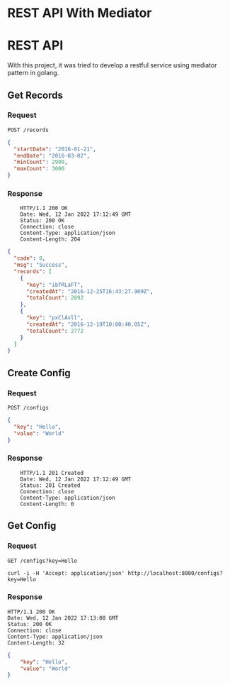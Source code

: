 # REST API With Mediator

# REST API

With this project, it was tried to develop a restful service using mediator pattern in golang.

## Get Records

### Request

`POST /records`

```json
{
  "startDate": "2016-01-21",
  "endDate": "2016-03-02",
  "minCount": 2900,
  "maxCount": 3000
}
```

### Response

```
    HTTP/1.1 200 OK
    Date: Wed, 12 Jan 2022 17:12:49 GMT
    Status: 200 OK
    Connection: close
    Content-Type: application/json
    Content-Length: 204
```

```json
{
  "code": 0,
  "msg": "Success",
  "records": [
    {
      "key": "ibfRLaFT",
      "createdAt": "2016-12-25T16:43:27.909Z",
      "totalCount": 2892
    },
    {
      "key": "pxClAvll",
      "createdAt": "2016-12-19T10:00:40.05Z",
      "totalCount": 2772
    }
  ]
}
```

## Create Config

### Request

`POST /configs`

```json
{
  "key": "Hello",
  "value": "World"
}
```
### Response
```
    HTTP/1.1 201 Created
    Date: Wed, 12 Jan 2022 17:12:49 GMT
    Status: 201 Created
    Connection: close
    Content-Type: application/json
    Content-Length: 0
```

## Get Config

### Request

`GET /configs?key=Hello`

    curl -i -H 'Accept: application/json' http://localhost:8080/configs?key=Hello

### Response

    HTTP/1.1 200 OK
    Date: Wed, 12 Jan 2022 17:13:08 GMT
    Status: 200 OK
    Connection: close
    Content-Type: application/json
    Content-Length: 32

```json
{
    "key": "Hello",
    "value": "World"
}
```